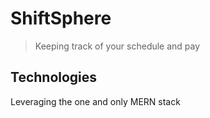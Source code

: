 # ShiftSphere
> Keeping track of your schedule and pay

## Technologies
Leveraging the one and only MERN stack